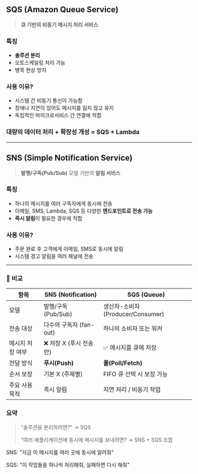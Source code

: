 ## SQS (Amazon Queue Service)
> **큐 기반의 비동기 메시지 처리 서비스**


### 특징
- **솔루션 분리**
- 오토스케일링 처리 가능 
- 병목 현상 방지


### 사용 이유? 
- 시스템 간 비동기 통신이 가능함
- 장애나 지연이 있어도 메시지를 잃지 않고 유지
- 독립적인 마이크로서비스 간 연결에 적합

### 대량의 데이터 처리 + 확장성 개성 = SQS + Lambda  
--- 

## SNS (Simple Notification Service)
> **발행/구독(Pub/Sub)** 모델 기반의 **알림 서비스**

### 특징
- 하나의 메시지를 여러 구독자에게 동시에 전송
- 이메일, SMS, Lambda, SQS 등 다양한 **엔드포인트로 전송 가능**
- **즉시 알림**이 필요한 경우에 적합

### 사용 이유? 
- 주문 완료 후 고객에게 이메일, SMS로 동시에 알림
- 시스템 경고 알림을 여러 채널에 전송
---
### 🧱  비교

| 항목                | SNS (Notification)         | SQS (Queue)                    |
|---------------------|----------------------------|-------------------------------|
| 모델                | 발행/구독 (Pub/Sub)         | 생산자-소비자 (Producer/Consumer) |
| 전송 대상           | 다수의 구독자 (fan-out)     | 하나의 소비자 또는 워커        |
| 메시지 저장 여부    | ❌ 저장 X (푸시 전송만)       | ✅ 메시지를 큐에 저장           |
| 전달 방식           | **푸시(Push)**               | **풀(Poll/Fetch)**             |
| 순서 보장           | 기본 X (주제별)              | FIFO 큐 선택 시 보장 가능       |
| 주요 사용 목적       | 즉시 알림                    | 지연 처리 / 비동기 작업         |



### 요약 
> "솔루션을 분리하려면?" → SQS
> 
> "여러 애플리케이션에 동시에 메시지를 보내려면? → SNS + SQS 조합

SNS: "지금 이 메시지를 여러 곳에 동시에 알려줘"

SQS: "이 작업들을 하나씩 처리해줘, 실패하면 다시 해줘"
